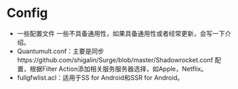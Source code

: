 # Config
* 一些配置文件
  一些不具备通用性，如果具备通用性或者经常更新，会写一下介绍。
* Quantumult.conf：主要是同步https://github.com/shigalin/Surge/blob/master/Shadowrocket.conf 配置，根据Filter Action添加相关服务服务器选择，如Apple，Netflix。
* fullgfwlist.acl：适用于SS for Android和SSR for Android。

